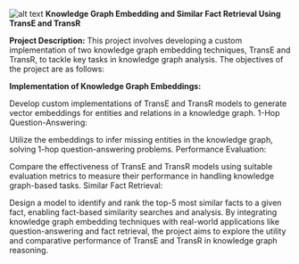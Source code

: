 ![alt text](iitkgplogo.png)
**Knowledge Graph Embedding and Similar Fact Retrieval Using TransE and TransR**

**Project Description:**
This project involves developing a custom implementation of two knowledge graph embedding techniques, TransE and TransR, to tackle key tasks in knowledge graph analysis. The objectives of the project are as follows:

**Implementation of Knowledge Graph Embeddings:**

Develop custom implementations of TransE and TransR models to generate vector embeddings for entities and relations in a knowledge graph.
1-Hop Question-Answering:

Utilize the embeddings to infer missing entities in the knowledge graph, solving 1-hop question-answering problems.
Performance Evaluation:

Compare the effectiveness of TransE and TransR models using suitable evaluation metrics to measure their performance in handling knowledge graph-based tasks.
Similar Fact Retrieval:

Design a model to identify and rank the top-5 most similar facts to a given fact, enabling fact-based similarity searches and analysis.
By integrating knowledge graph embedding techniques with real-world applications like question-answering and fact retrieval, the project aims to explore the utility and comparative performance of TransE and TransR in knowledge graph reasoning.
